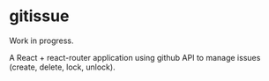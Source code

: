 # gitissue

Work in progress.

A React + react-router application using github API to manage issues (create, delete, lock, unlock).
